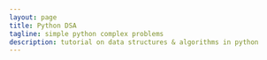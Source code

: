 ```yaml
---
layout: page
title: Python DSA
tagline: simple python complex problems 
description: tutorial on data structures & algorithms in python
---
```

